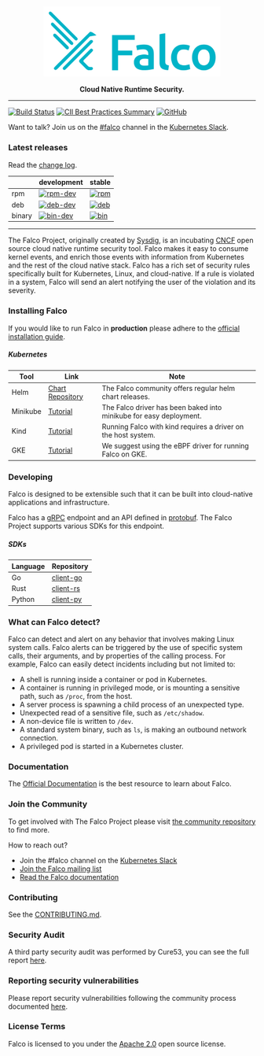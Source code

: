 <p align="center"><img src="https://raw.githubusercontent.com/falcosecurity/community/master/logo/primary-logo.png" width="360"></p>
<p align="center"><b>Cloud Native Runtime Security.</b></p>

<hr>

[![Build Status](https://img.shields.io/circleci/build/github/falcosecurity/falco/master?style=for-the-badge)](https://circleci.com/gh/falcosecurity/falco) [![CII Best Practices Summary](https://img.shields.io/cii/summary/2317?label=CCI%20Best%20Practices&style=for-the-badge)](https://bestpractices.coreinfrastructure.org/projects/2317) [![GitHub](https://img.shields.io/github/license/falcosecurity/falco?style=for-the-badge)](COPYING)

Want to talk? Join us on the [#falco](https://kubernetes.slack.com/archives/CMWH3EH32) channel in the [Kubernetes Slack](https://slack.k8s.io).

### Latest releases

Read the [change log](CHANGELOG.md).

<!-- 
Badges in the following table are constructed by using the
https://img.shields.io/badge/dynamic/xml endpoint.

Parameters are configured for fetching packages from S3 before 
(filtered by prefix, sorted in ascending order) and for picking 
the latest package by using an XPath selector after.

- Common query parameters:

color=#300aec7
style=flat-square
label=Falco

- DEB packages parameters:

url=https://falco-distribution.s3-eu-west-1.amazonaws.com/?prefix=packages/deb/stable/falco-
query=substring-before(substring-after((/*[name()='ListBucketResult']/*[name()='Contents'])[last()]/*[name()='Key'],"falco-"),".asc")

- RPM packages parameters:

url=https://falco-distribution.s3-eu-west-1.amazonaws.com/?prefix=packages/rpm/falco-
query=substring-before(substring-after((/*[name()='ListBucketResult']/*[name()='Contents'])[last()]/*[name()='Key'],"falco-"),".asc")

- BIN packages parameters:

url=https://falco-distribution.s3-eu-west-1.amazonaws.com/?prefix=packages/bin/x86_64/falco-
query=substring-after((/*[name()='ListBucketResult']/*[name()='Contents'])[last()]/*[name()='Key'], "falco-")

Notes:
 - if more than 1000 items are present under as S3 prefix, 
   the actual latest package will be not picked;
   see https://docs.aws.amazon.com/AmazonS3/latest/API/API_ListObjectsV2.html
 - for `-dev` packages, the S3 prefix is modified accordingly
 - finally, all parameters are URL encoded and appended to the badge endpoint

-->

|        | development                                                                                                                 | stable                                                                                                              |
|--------|-----------------------------------------------------------------------------------------------------------------------------|---------------------------------------------------------------------------------------------------------------------|
| rpm    | [![rpm-dev](https://img.shields.io/badge/dynamic/xml?color=%2300aec7&style=flat-square&label=Falco&query=substring-before%28substring-after%28%28%2F%2A%5Bname%28%29%3D%27ListBucketResult%27%5D%2F%2A%5Bname%28%29%3D%27Contents%27%5D%29%5Blast%28%29%5D%2F%2A%5Bname%28%29%3D%27Key%27%5D%2C%22falco-%22%29%2C%22.asc%22%29&url=https%3A%2F%2Ffalco-distribution.s3-eu-west-1.amazonaws.com%2F%3Fprefix%3Dpackages%2Frpm-dev%2Ffalco-)][1] | [![rpm](https://img.shields.io/badge/dynamic/xml?color=%2300aec7&style=flat-square&label=Falco&query=substring-before%28substring-after%28%28%2F%2A%5Bname%28%29%3D%27ListBucketResult%27%5D%2F%2A%5Bname%28%29%3D%27Contents%27%5D%29%5Blast%28%29%5D%2F%2A%5Bname%28%29%3D%27Key%27%5D%2C%22falco-%22%29%2C%22.asc%22%29&url=https%3A%2F%2Ffalco-distribution.s3-eu-west-1.amazonaws.com%2F%3Fprefix%3Dpackages%2Frpm%2Ffalco-)][2] |
| deb    | [![deb-dev](https://img.shields.io/badge/dynamic/xml?color=%2300aec7&style=flat-square&label=Falco&query=substring-before%28substring-after%28%28%2F%2A%5Bname%28%29%3D%27ListBucketResult%27%5D%2F%2A%5Bname%28%29%3D%27Contents%27%5D%29%5Blast%28%29%5D%2F%2A%5Bname%28%29%3D%27Key%27%5D%2C%22falco-%22%29%2C%22.asc%22%29&url=https%3A%2F%2Ffalco-distribution.s3-eu-west-1.amazonaws.com%2F%3Fprefix%3Dpackages%2Fdeb-dev%2Fstable%2Ffalco-)][3] | [![deb](https://img.shields.io/badge/dynamic/xml?color=%2300aec7&style=flat-square&label=Falco&query=substring-before%28substring-after%28%28%2F%2A%5Bname%28%29%3D%27ListBucketResult%27%5D%2F%2A%5Bname%28%29%3D%27Contents%27%5D%29%5Blast%28%29%5D%2F%2A%5Bname%28%29%3D%27Key%27%5D%2C%22falco-%22%29%2C%22.asc%22%29&url=https%3A%2F%2Ffalco-distribution.s3-eu-west-1.amazonaws.com%2F%3Fprefix%3Dpackages%2Fdeb%2Fstable%2Ffalco-)][4] |
| binary | [![bin-dev](https://img.shields.io/badge/dynamic/xml?color=%2300aec7&style=flat-square&label=Falco&query=substring-after%28%28%2F%2A%5Bname%28%29%3D%27ListBucketResult%27%5D%2F%2A%5Bname%28%29%3D%27Contents%27%5D%29%5Blast%28%29%5D%2F%2A%5Bname%28%29%3D%27Key%27%5D%2C%20%22falco-%22%29&url=https%3A%2F%2Ffalco-distribution.s3-eu-west-1.amazonaws.com%2F%3Fprefix%3Dpackages%2Fbin-dev%2Fx86_64%2Ffalco-)][5] | [![bin](https://img.shields.io/badge/dynamic/xml?color=%2300aec7&style=flat-square&label=Falco&query=substring-after%28%28%2F%2A%5Bname%28%29%3D%27ListBucketResult%27%5D%2F%2A%5Bname%28%29%3D%27Contents%27%5D%29%5Blast%28%29%5D%2F%2A%5Bname%28%29%3D%27Key%27%5D%2C%20%22falco-%22%29&url=https%3A%2F%2Ffalco-distribution.s3-eu-west-1.amazonaws.com%2F%3Fprefix%3Dpackages%2Fbin%2Fx86_64%2Ffalco-)][6] |

---

The Falco Project, originally created by [Sysdig](https://sysdig.com), is an incubating [CNCF](https://cncf.io) open source cloud native runtime security tool.
Falco makes it easy to consume kernel events, and enrich those events with information from Kubernetes and the rest of the cloud native stack.
Falco has a rich set of security rules specifically built for Kubernetes, Linux, and cloud-native.
If a rule is violated in a system, Falco will send an alert notifying the user of the violation and its severity.

### Installing Falco

If you would like to run Falco in **production** please adhere to the [official installation guide](https://falco.org/docs/getting-started/installation/).

##### Kubernetes

| Tool     | Link                                                                                       | Note                                                               |
|----------|--------------------------------------------------------------------------------------------|--------------------------------------------------------------------|
| Helm     | [Chart Repository](https://github.com/falcosecurity/charts/tree/master/falco#introduction) | The Falco community offers regular helm chart releases.            |
| Minikube | [Tutorial](https://falco.org/docs/getting-started/third-party/#minikube)                                   | The Falco driver has been baked into minikube for easy deployment. |
| Kind     | [Tutorial](https://falco.org/docs/getting-started/third-party/#kind)                                       | Running Falco with kind requires a driver on the host system.      |
| GKE      | [Tutorial](https://falco.org/docs/getting-started/third-party/#gke)                                        | We suggest using the eBPF driver for running Falco on GKE.         |

### Developing

Falco is designed to be extensible such that it can be built into cloud-native applications and infrastructure.

Falco has a [gRPC](https://falco.org/docs/grpc/) endpoint and an API defined in [protobuf](https://github.com/falcosecurity/falco/blob/master/userspace/falco/outputs.proto).
The Falco Project supports various SDKs for this endpoint.

##### SDKs

| Language | Repository                                              |
|----------|---------------------------------------------------------|
| Go       | [client-go](https://github.com/falcosecurity/client-go) |
| Rust     | [client-rs](https://github.com/falcosecurity/client-rs) |
| Python   | [client-py](https://github.com/falcosecurity/client-py) |


### What can Falco detect?

Falco can detect and alert on any behavior that involves making Linux system calls.
Falco alerts can be triggered by the use of specific system calls, their arguments, and by properties of the calling process.
For example, Falco can easily detect incidents including but not limited to:

- A shell is running inside a container or pod in Kubernetes.
- A container is running in privileged mode, or is mounting a sensitive path, such as `/proc`, from the host.
- A server process is spawning a child process of an unexpected type.
- Unexpected read of a sensitive file, such as `/etc/shadow`.
- A non-device file is written to `/dev`.
- A standard system binary, such as `ls`, is making an outbound network connection.
- A privileged pod is started in a Kubernetes cluster.

### Documentation

The [Official Documentation](https://falco.org/docs/) is the best resource to learn about Falco.

### Join the Community

To get involved with The Falco Project please visit [the community repository](https://github.com/falcosecurity/community) to find more.

How to reach out?

 - Join the #falco channel on the [Kubernetes Slack](https://slack.k8s.io)
 - [Join the Falco mailing list](https://lists.cncf.io/g/cncf-falco-dev)
 - [Read the Falco documentation](https://falco.org/docs/)


### Contributing

See the [CONTRIBUTING.md](https://github.com/falcosecurity/.github/blob/master/CONTRIBUTING.md).

### Security Audit

A third party security audit was performed by Cure53, you can see the full report [here](./audits/SECURITY_AUDIT_2019_07.pdf).

### Reporting security vulnerabilities

Please report security vulnerabilities following the community process documented [here](https://github.com/falcosecurity/.github/blob/master/SECURITY.md).

### License Terms

Falco is licensed to you under the [Apache 2.0](./COPYING) open source license.


[1]: https://download.falco.org/?prefix=packages/rpm-dev/
[2]: https://download.falco.org/?prefix=packages/rpm/
[3]: https://download.falco.org/?prefix=packages/deb-dev/stable/
[4]: https://download.falco.org/?prefix=packages/deb/stable/
[5]: https://download.falco.org/?prefix=packages/bin-dev/x86_64/
[6]: https://download.falco.org/?prefix=packages/bin/x86_64/
